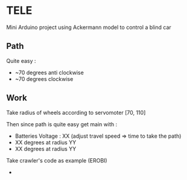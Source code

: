 # TELE
Mini Arduino project using Ackermann model to control a blind car

## Path

Quite easy :
 - ~70 degrees anti clockwise
 - ~70 degrees clockwise

## Work

Take radius of wheels according to servomoter [70, 110]

Then since path is quite easy get main with :
 - Batteries Voltage : XX (adjust travel speed => time to take the path)
 - XX degrees at radius YY
 - XX degrees at radius YY

Take crawler's code as example (EROBI)

 -

